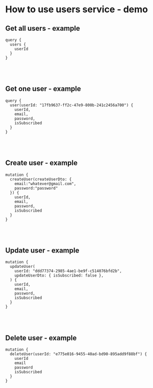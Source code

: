 # How to use users service - demo

## Get all users - example
```
query {
  users {
    userId
  }
}
```
<br><br>

## Get one user - example
```
query {
  user(userId: "17fb9637-ff2c-47e9-800b-241c2456a700") {
    userId,
    email,
    password,
    isSubscribed
  }
}
```
<br><br>

## Create user - example
```
mutation {
  createUser(createUserDto: {
    email:"whatever@gmail.com",
    password:"password"
  }) {
    userId,
    email,
    password,
    isSubscribed
  }
}
```
<br><br>

## Update user - example

```
mutation {
  updateUser(
    userId: "ddd77374-2985-4ae1-be9f-c514076bfd2b",
    updateUserDto: { isSubscribed: false },
  ) {
    userId,
    email,
    password,
    isSubscribed
  }
}
```
<br><br>

## Delete user - example
```
mutation {
  deleteUser(userId: "e775e016-9455-40ad-bd90-895add9f88bf") {
    userId
    email
    password
    isSubscribed
  }
}
```
<br><br>